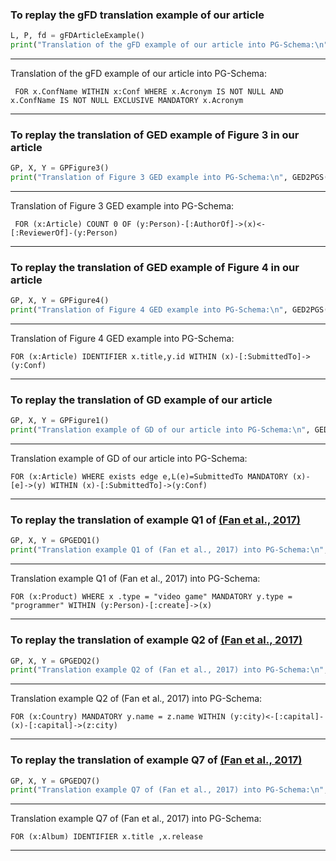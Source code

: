 ### To replay the gFD translation example of our article
```python
L, P, fd = gFDArticleExample()
print("Translation of the gFD example of our article into PG-Schema:\n",gFD2PGS(L,P,fd))
```
***
Translation of the gFD example of our article into PG-Schema:

` FOR x.ConfName WITHIN x:Conf
	WHERE x.Acronym IS NOT NULL AND x.ConfName IS NOT NULL
		EXCLUSIVE MANDATORY x.Acronym`
***

### To replay the translation of GED example of Figure 3 in our article
```python
GP, X, Y = GPFigure3()
print("Translation of Figure 3 GED example into PG-Schema:\n", GED2PGS(GP,X,Y), sep="")
```
***
Translation of Figure 3 GED example into PG-Schema:

` FOR (x:Article)
COUNT 0 OF (y:Person)-[:AuthorOf]->(x)<-[:ReviewerOf]-(y:Person)` 
***

### To replay the translation of GED example of Figure 4 in our article
```python
GP, X, Y = GPFigure4()
print("Translation of Figure 4 GED example into PG-Schema:\n", GED2PGS(GP,X,Y), sep="")
```
***
Translation of Figure 4 GED example into PG-Schema:

`FOR (x:Article)
IDENTIFIER x.title,y.id WITHIN (x)-[:SubmittedTo]->(y:Conf)` 
***

### To replay the translation of GD example of our article
```python
GP, X, Y = GPFigure1()
print("Translation example of GD of our article into PG-Schema:\n", GED2PGS(GP,X,Y), sep="")
```
***
Translation example of GD of our article into PG-Schema:

`FOR (x:Article)
WHERE exists edge e,L(e)=SubmittedTo
MANDATORY (x)-[e]->(y) WITHIN (x)-[:SubmittedTo]->(y:Conf)`
***

### To replay the translation of example Q1 of [(Fan et al., 2017)](https://www.pure.ed.ac.uk/ws/portalfiles/portal/44159778/pods17.pdf)
```python
GP, X, Y = GPGEDQ1()
print("Translation example Q1 of (Fan et al., 2017) into PG-Schema:\n", GED2PGS(GP,X,Y), sep="")
```
***
Translation example Q1 of (Fan et al., 2017) into PG-Schema:

`FOR (x:Product)
WHERE x .type = "video game"
MANDATORY y.type = "programmer" WITHIN (y:Person)-[:create]->(x)`
***

### To replay the translation of example Q2 of [(Fan et al., 2017)](https://www.pure.ed.ac.uk/ws/portalfiles/portal/44159778/pods17.pdf)
```python
GP, X, Y = GPGEDQ2()
print("Translation example Q2 of (Fan et al., 2017) into PG-Schema:\n", GED2PGS(GP,X,Y), sep="")
```
***
Translation example Q2 of (Fan et al., 2017) into PG-Schema:

`FOR (x:Country)
MANDATORY y.name = z.name WITHIN (y:city)<-[:capital]-(x)-[:capital]->(z:city)`
***

### To replay the translation of example Q7 of [(Fan et al., 2017)](https://www.pure.ed.ac.uk/ws/portalfiles/portal/44159778/pods17.pdf)
```python
GP, X, Y = GPGEDQ7()
print("Translation example Q7 of (Fan et al., 2017) into PG-Schema:\n", GED2PGS(GP,X,Y), sep="")
```
***
Translation example Q7 of (Fan et al., 2017) into PG-Schema:

`FOR (x:Album)
IDENTIFIER x.title ,x.release `
***

